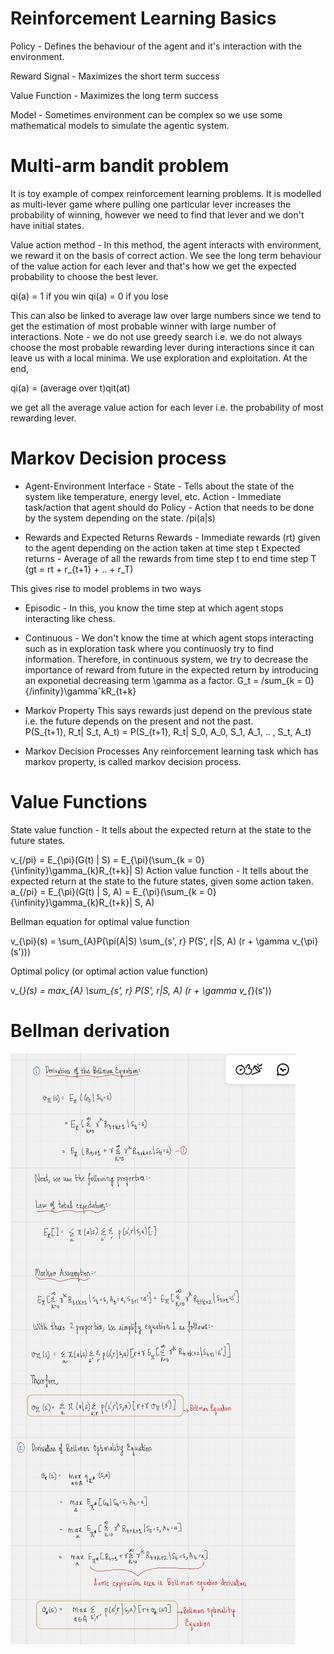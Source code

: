 # Reinforcement Learning Basics

Policy - Defines the behaviour of the agent and it's interaction with the environment. 

Reward Signal - Maximizes the short term success 

Value Function - Maximizes the long term success

Model - Sometimes environment can be complex so we use some mathematical models to simulate the agentic system. 


# Multi-arm bandit problem 

It is toy example of compex reinforcement learning problems. It is modelled as multi-lever game where pulling one particular lever increases the probability of winning, however we need to find that lever and we don't have initial states. 

Value action method - In this method, the agent interacts with environment, we reward it on the basis of correct action. We see the long term behaviour of the value action for each lever and that's how we get the expected probability to choose the best lever. 

qi(a) = 1 if you win
qi(a) = 0 if you lose

This can also be linked to average law over large numbers since we tend to get the estimation of most probable winner with large number of interactions. Note - we do not use greedy search i.e. we do not always choose the most probable rewarding lever during interactions since it can leave us with a local minima. 
We use exploration and exploitation. 
At the end, 

qi(a) = (average over t)qit(at)

we get all the average value action for each lever i.e. the probability of most rewarding lever. 


# Markov Decision process

 - Agent-Environment Interface -
 State - Tells about the state of the system like temperature, energy level, etc. 
 Action - Immediate task/action that agent should do 
 Policy - Action that needs to be done by the system depending on the state. /pi(a|s)

- Rewards and Expected Returns
Rewards - Immediate rewards (rt) given to the agent depending on the action  taken at time step t
Expected returns - Average of all the rewards from time step t to end time step T (gt = rt + r_{t+1} + .. + r_T)

This gives rise to model problems in two ways 

- Episodic - In this, you know the time step at which agent stops interacting  like chess. 
- Continuous - We don't know the time at which agent stops interacting such as in exploration task where you continuosly try to find information. Therefore, in continuous system, we try to decrease the importance of reward from future in the expected return by introducing an exponetial decreasing term \gamma as a factor. 
G_t = /sum_{k = 0}{/infinity}\gammaˆkR_{t+k}


- Markov Property
This says rewards just depend on the previous state i.e. the future depends on the present and not the past.  
P(S_{t+1}, R_t| S_t, A_t) =  P(S_{t+1}, R_t| S_0, A_0, S_1, A_1, .. , S_t, A_t)

- Markov Decision Processes
Any reinforcement learning task which has markov property, is called markov decision process. 


# Value Functions

State value function - It tells about the expected return at the state to the future states. 

v_{/pi} = E_{\pi}(G(t) | S) = E_{\pi}(\sum_{k = 0}{\infinity}\gamma_{k}R_{t+k}| S)
Action value function - It tells about the expected return at the state to the future states, given some action taken. 
a_{/pi} = E_{\pi}(G(t) | S, A) = E_{\pi}(\sum_{k = 0}{\infinity}\gamma_{k}R_{t+k}| S, A)


Bellman equation for optimal value function 

v_{\pi}(s) = \sum_{A}P(\pi(A|S) \sum_{s', r} P(S', r|S, A) (r + \gamma v_{\pi}(s')))

Optimal policy (or optimal action value function)

v_{*}(s) = max_{A} \sum_{s', r} P(S', r|S, A) (r + \gamma v_{*}(s'))


# Bellman derivation 

![Derivation](Bellman_derivation.png)